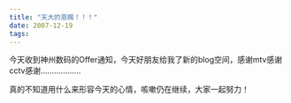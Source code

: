 ```yaml
---
title: "天大的恩赐！！！"
date: 2007-12-19
tags:
---
```


今天收到神州数码的Offer通知，今天好朋友给我了新的blog空间，感谢mtv感谢cctv感谢………………

真的不知道用什么来形容今天的心情，咳嗽仍在继续，大家一起努力！
